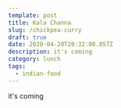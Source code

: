 ```yaml
---
template: post
title: Kala Channa
slug: /chickpea-curry
draft: true
date: 2020-04-20T20:32:08.857Z
description: it's coming
category: lunch
tags:
  - indian-food
---
```

it's coming
